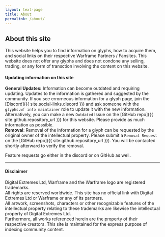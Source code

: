 ```yaml
---
layout: text-page
title: About
permalink: /about/
---
```


## About this site

This website helps you to find information on glyphs, how to acquire them, and social links on their respective Warframe Partners / Fansites. This website does not offer any glyphs and does not condone any selling, trading, or any form of transction involving the content on this website.

#### Updating information on this site

**General Updates:** Information can become outdated and requiring updating. Updates to the information is gathered and suggested by the community. If you see errorneous information for a glyph page, join the [Discord]({{ site.social-links.discord }}) and ask someone with the `glyphs.wf info maintainer` role to update it with the new information. Alternatively, you can make a new `Outdated` Issue on the [GitHub repo]({{ site.github.repository_url }}) for this website. Please provide as much information as possible.  
**Removal:** Removal of the information for a glyph can be requested by the original owner of the intellectual property. Please submit a `Removal Request` on the [GitHub repo]({{ site.github.repository_url }}). You will be contacted shortly afterward to verify the removal.

Feature requests go either in the discord or on GitHub as well.

----

#### Disclaimer

Digital Extremes Ltd, Warframe and the Warframe logo are registered trademarks.  
All rights are reserved worldwide. This site has no official link with Digital Extremes Ltd or Warframe or any of its partners.  
All artwork, screenshots, characters or other recognizable features of the intellectual property relating to these trademarks are likewise the intellectual property of Digital Extremes Ltd.  
Furthermore, all works referenced herein are the property of their respective creators. This site is maintained for the express purpose of indexing community content.  
